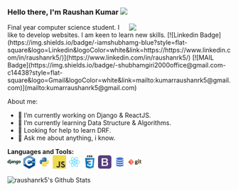 <!-- ### Hello there 👋 -->
### Hello there, I'm Raushan Kumar <img src="https://github.com/iamshubhamg/iamshubhamg/blob/master/Assests/Hi.gif" width="29px">
<img align='right' src="https://media.giphy.com/media/M9gbBd9nbDrOTu1Mqx/giphy.gif" width="230">
Final year computer science student. I like to develop websites. I am keen to learn new skills.
[![Linkedin Badge](https://img.shields.io/badge/-iamshubhamg-blue?style=flat-square&logo=Linkedin&logoColor=white&link=https://https://www.linkedin.com/in/raushanrk5/)](https://www.linkedin.com/in/raushanrk5/)
[![MAIL Badge](https://img.shields.io/badge/-shubhamgiri2000office@gmail.com-c14438?style=flat-square&logo=Gmail&logoColor=white&link=mailto:kumarraushanrk5@gmail.com)](mailto:kumarraushanrk5@gmail.com)

<!--
**raushanrk5/raushanrk5** is a ✨ _special_ ✨ repository because its `README.md` (this file) appears on your GitHub profile. -->

About me:

- 🔭 I’m currently working on Django & ReactJS.
- 🌱 I’m currently learning Data Structure & Algorithms. 
- 👯 Looking for help to learn DRF.
- 💬 Ask me about anything, i know.

**Languages and Tools:**  
<code><img height="30" src="https://raw.githubusercontent.com/github/explore/80688e429a7d4ef2fca1e82350fe8e3517d3494d/topics/django/django.png"></code>
<code><img height="30" src="https://raw.githubusercontent.com/github/explore/80688e429a7d4ef2fca1e82350fe8e3517d3494d/topics/cpp/cpp.png"></code>
<code><img height="30" src="https://raw.githubusercontent.com/github/explore/80688e429a7d4ef2fca1e82350fe8e3517d3494d/topics/python/python.png"></code>
<code><img height="30" src="https://raw.githubusercontent.com/github/explore/80688e429a7d4ef2fca1e82350fe8e3517d3494d/topics/javascript/javascript.png"></code>
<code><img height="30" src="https://raw.githubusercontent.com/github/explore/80688e429a7d4ef2fca1e82350fe8e3517d3494d/topics/react/react.png"></code>
<code><img height="30" src="https://raw.githubusercontent.com/github/explore/80688e429a7d4ef2fca1e82350fe8e3517d3494d/topics/css/css.png"></code>
<code><img height="30" src="https://raw.githubusercontent.com/github/explore/80688e429a7d4ef2fca1e82350fe8e3517d3494d/topics/bootstrap/bootstrap.png"></code>
<code><img height="30" src="https://raw.githubusercontent.com/github/explore/80688e429a7d4ef2fca1e82350fe8e3517d3494d/topics/sql/sql.png"></code>
<code><img height="30" src="https://raw.githubusercontent.com/github/explore/80688e429a7d4ef2fca1e82350fe8e3517d3494d/topics/git/git.png"></code>


<img align="left" alt="raushanrk5's Github Stats" src="https://github-readme-stats.vercel.app/api?username=raushanrk5&show_icons=true&hide_border=true" />
